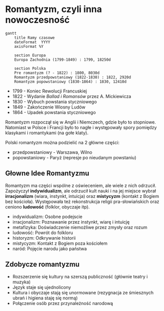# Romantyzm, czyli inna nowoczesność

```mermaid
gantt
    title Ramy czasowe
    dateFormat  YYYY
    axisFormat %Y

	section Europa
    Europa Zachodnia (1799-1849) : 1799, 18250d
    
    section Polska
    Pre romantyzm (? - 1822) : 1800, 8030d
    Romantyzm przedpowstaniowy (1822-1830) : 1822, 2920d
    Romantyzm popowstaniowy (1830-1864) : 1830, 12410d
```

- 1799 - Koniec Rewolucji Francuskiej
- 1822 - Wydanie *Ballad i Romansów* przez A. Mickiewicza
- 1830 - Wybuch powstania styczniowego
- 1849 - Zakończenie Wiosny Ludów
- 1864 - Upadek powstania styczniowego

Romantyzm rozpoczął się w Anglii i Niemczech, gdzie było to stopniowe. Natomiast w Polsce i Francji było to nagłe i występowały spory pomiędzy klasykami i romantykami (na gołe klaty).

 Polski romantyzm można podzielić na 2 główne części:
- przedpowstaniowy - Warszawa, Wilno
- popowstaniowy - Paryż (represje po nieudanym powstaniu)

## Głowne Idee Romantyzmu

Romantyzm ma części wspólne z oświeceniem, ale wiele z nich odrzucił. Zapożyczył **indywidualizm**, ale odrzucił kult nauki i na jej miejsce wybrał **irracjonalizm** (wiara, instynkt, intuicja) oraz **mistycyzm** (kontakt z Bogiem bez kościoła).
Występowała też rekonstrukcja religii pra-słowiańskich oraz ceniono **ludowość** (folklor, obyczaje itp). 

- indywidualizm: Osobne podejscie
- irracjonalizm: Poznawanie przez instynkt, wiarę i intuicję
- metafizyka: Doświadczenie niemożliwe przez zmysły oraz rozum
- ludowość: Powrót do folkloru
- historyzm: Odkrywanie historii
- mistycyzm: Kontakt z Bogiem poza kościołem
- naród: Pojęcie narodu jako państwa

## Zdobycze romantyzmu

- Rozszerzenie się kultury na szerszą publiczność (głównie teatry i muzyka)
- Język staje się ujednolicony
- Kultura i obyczaje stają się unormowane (rezygnacja ze śmiesznych ubrań i higiena staję się normą)
- Połączenie osób przez przynależność narodową
